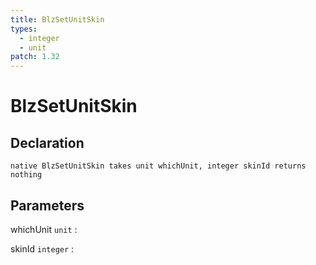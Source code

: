 ```yaml
---
title: BlzSetUnitSkin
types:
  - integer
  - unit
patch: 1.32
---
```


# BlzSetUnitSkin

## Declaration

```jass
native BlzSetUnitSkin takes unit whichUnit, integer skinId returns nothing
```

## Parameters
whichUnit `unit`
: 

skinId `integer`
: 
